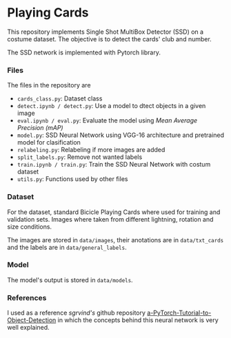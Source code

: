 # Playing Cards

This repository implements Single Shot MultiBox Detector (SSD) on a costume dataset. The objective is to detect the cards' club and number.

The SSD network is implemented with Pytorch library.

### Files
The files in the repository are 
- ```cards_class.py```: Dataset class
- ```detect.ipynb / detect.py```: Use a model to dtect objects in a given image
- ```eval.ipynb / eval.py```: Evaluate the model using *Mean Average Precision (mAP)*
- ```model.py```: SSD Neural Network using VGG-16 architecture and pretrained model for clasification 
- ```relabeling.py```: Relabeling if more images are added 
- ```split_labels.py```: Remove not wanted labels
- ```train.ipynb / train.py```: Train the SSD Neural Network with costum dataset
- ```utils.py```: Functions used by other files

### Dataset
For the dataset, standard Bicicle Playing Cards where used for training and validation sets. Images where taken from different lightning, rotation and size conditions.

The images are stored in ```data/images```, their anotations are in ```data/txt_cards``` and the labels are in ```data/general_labels```.

### Model
The model's output is stored in ```data/models```.



### References

I used as a reference *sgrvind's* github repository  [a-PyTorch-Tutorial-to-Object-Detection](https://github.com/sgrvinod/a-PyTorch-Tutorial-to-Object-Detection) in which the concepts behind this neural network is very well explained.


